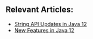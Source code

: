 ## Relevant Articles:

- [String API Updates in Java 12](https://www.baeldung.com/java12-string-api)
- [New Features in Java 12](https://www.baeldung.com/java-12-new-features)
